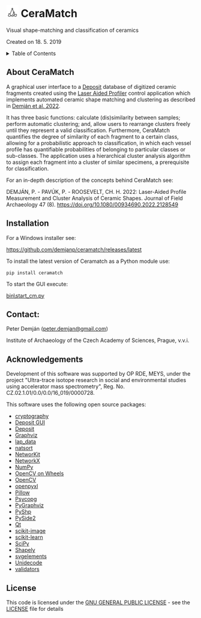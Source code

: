 # <img src="cm_logo_small.svg" width="32"> CeraMatch
Visual shape-matching and classification of ceramics

Created on 18. 5. 2019

<details>
<summary>Table of Contents</summary>

1. [About CeraMatch](#about)
2. [Installation](#installation)
3. [Contact](#contact)
4. [Acknowledgements](#acknowledgements)
5. [License](#license)

</details>

## About CeraMatch <a name="about"></a>

A graphical user interface to a [Deposit](https://github.com/demjanp/deposit) database of digitized ceramic fragments created using the [Laser Aided Profiler](https://www.laseraidedprofiler.com/) control application which implements automated ceramic shape matching and clustering as described in [Demján et al. 2022](https://doi.org/10.1080/00934690.2022.2128549).

It has three basic functions: calculate (dis)similarity between samples; perform automatic clustering; and, allow users to rearrange clusters freely until they represent a valid classification. Furthermore, CeraMatch quantifies the degree of similarity of each fragment to a certain class, allowing for a probabilistic approach to classification, in which each vessel profile has quantifiable probabilities of belonging to particular classes or sub-classes. The application uses a hierarchical cluster analysis algorithm to assign each fragment into a cluster of similar specimens, a prerequisite for classification.

For an in-depth description of the concepts behind CeraMatch see:

DEMJÁN, P. - PAVÚK, P. - ROOSEVELT, CH. H. 2022: Laser-Aided Profile Measurement and Cluster Analysis of Ceramic Shapes. Journal of Field Archaeology 47 (8). https://doi.org/10.1080/00934690.2022.2128549

## Installation <a name="installation"></a>

For a Windows installer see:

https://github.com/demjanp/ceramatch/releases/latest

To install the latest version of Ceramatch as a Python module use:
```
pip install ceramatch
```

To start the GUI execute:

[bin\start_cm.py](bin\start_cm.py)

## Contact: <a name="contact"></a>
Peter Demján (peter.demjan@gmail.com)

Institute of Archaeology of the Czech Academy of Sciences, Prague, v.v.i.

## Acknowledgements <a name="acknowledgements"></a>

Development of this software was supported by OP RDE, MEYS, under the project "Ultra-trace isotope research in social and environmental studies using accelerator mass spectrometry", Reg. No. CZ.02.1.01/0.0/0.0/16_019/0000728.

This software uses the following open source packages:
* [cryptography](https://github.com/pyca/cryptography)
* [Deposit GUI](https://github.com/demjanp/deposit_gui)
* [Deposit](https://github.com/demjanp/deposit)
* [Graphviz](https://www.graphviz.org/)
* [lap_data](https://github.com/demjanp/lap_data)
* [natsort](https://github.com/SethMMorton/natsort)
* [NetworKit](https://networkit.github.io/)
* [NetworkX](https://networkx.org/)
* [NumPy](https://www.numpy.org/)
* [OpenCV on Wheels](https://github.com/opencv/opencv-python)
* [OpenCV](https://opencv.org/)
* [openpyxl](https://openpyxl.readthedocs.io/)
* [Pillow](https://python-pillow.org/)
* [Psycopg](https://psycopg.org/)
* [PyGraphviz](http://pygraphviz.github.io/)
* [PyShp](https://github.com/GeospatialPython/pyshp)
* [PySide2](https://www.pyside.org/)
* [Qt](https://www.qt.io)
* [scikit-image](https://scikit-image.org/)
* [scikit-learn](http://scikit-learn.org/)
* [SciPy](https://scipy.org/)
* [Shapely](https://github.com/shapely/shapely)
* [svgelements](https://github.com/meerk40t/svgelements)
* [Unidecode](https://github.com/avian2/unidecode)
* [validators](https://github.com/kvesteri/validators)

## License <a name="license"></a>

This code is licensed under the [GNU GENERAL PUBLIC LICENSE](https://www.gnu.org/licenses/gpl-3.0.en.html) - see the [LICENSE](LICENSE) file for details
